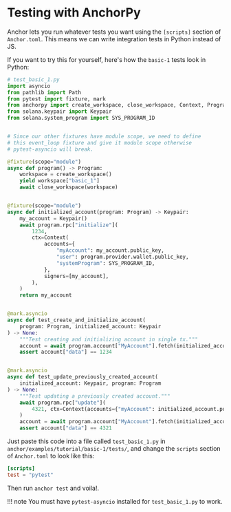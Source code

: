 # Testing with AnchorPy

Anchor lets you run whatever tests you want using the `[scripts]` section of `Anchor.toml`.
This means we can write integration tests in Python instead of JS.

If you want to try this for yourself, here's how the `basic-1` tests look in Python:

```python
# test_basic_1.py
import asyncio
from pathlib import Path
from pytest import fixture, mark
from anchorpy import create_workspace, close_workspace, Context, Program
from solana.keypair import Keypair
from solana.system_program import SYS_PROGRAM_ID


# Since our other fixtures have module scope, we need to define
# this event_loop fixture and give it module scope otherwise
# pytest-asyncio will break.

@fixture(scope="module")
async def program() -> Program:
    workspace = create_workspace()
    yield workspace["basic_1"]
    await close_workspace(workspace)


@fixture(scope="module")
async def initialized_account(program: Program) -> Keypair:
    my_account = Keypair()
    await program.rpc["initialize"](
        1234,
        ctx=Context(
            accounts={
                "myAccount": my_account.public_key,
                "user": program.provider.wallet.public_key,
                "systemProgram": SYS_PROGRAM_ID,
            },
            signers=[my_account],
        ),
    )
    return my_account


@mark.asyncio
async def test_create_and_initialize_account(
    program: Program, initialized_account: Keypair
) -> None:
    """Test creating and initializing account in single tx."""
    account = await program.account["MyAccount"].fetch(initialized_account.public_key)
    assert account["data"] == 1234


@mark.asyncio
async def test_update_previously_created_account(
    initialized_account: Keypair, program: Program
) -> None:
    """Test updating a previously created account."""
    await program.rpc["update"](
        4321, ctx=Context(accounts={"myAccount": initialized_account.public_key})
    )
    account = await program.account["MyAccount"].fetch(initialized_account.public_key)
    assert account["data"] == 4321

```

Just paste this code into a file called `test_basic_1.py`
in `anchor/examples/tutorial/basic-1/tests/`, and change the `scripts` section of `Anchor.toml`
to look like this:

```toml
[scripts]
test = "pytest"

```

Then run `anchor test` and voila!.

!!! note
    You must have `pytest-asyncio` installed for `test_basic_1.py` to work.
